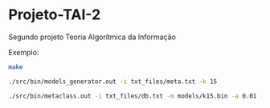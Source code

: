 # Projeto-TAI-2
Segundo projeto Teoria Algorítmica da Informação

Exemplo:
````bash
make

./src/bin/models_generator.out -i txt_files/meta.txt -k 15

./src/bin/metaclass.out -i txt_files/db.txt -m models/k15.bin -a 0.01 -t 20
````
